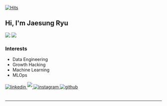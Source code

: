[![Hits](https://hits.seeyoufarm.com/api/count/incr/badge.svg?url=https%3A%2F%2Fgithub.com%2FHaebuk&count_bg=%23FF55DB&title_bg=%23555555&icon=&icon_color=%23A44A97&title=hits&edge_flat=false)](https://hits.seeyoufarm.com)

  

## Hi, I'm Jaesung Ryu  
<img src="https://img.shields.io/badge/Python-14354C?style=for-the-badge&logo=python&logoColor=white"> <img src="https://img.shields.io/badge/Go-00ADD8?style=for-the-badge&logo=go&logoColor=white">

<!--
 
-->


### Interests  
- Data Engineering
- Growth Hacking
- Machine Learning
- MLOps



<!-- ### 🌱 Study now  
- [Recommendation System](https://github.com/Haebuk/recommendation)
- [Algorithms for Coding Test](https://github.com/Haebuk/algorithms)
<!-- - [SQL](https://github.com/Haebuk/sql) -->
<!-- - (+ some undergraduate courses 😂) -->
  
<!-- ### 📝 [Resume](https://valley-homburg-f2d.notion.site/Kade-1c0762fa6d7043508420fc878a7db37e) -->
  

<a href="https://linkedin.com/in/jaesungryu/" target="_blank">
<img src=https://img.shields.io/badge/linkedin-%231E77B5.svg?&style=for-the-badge&logo=linkedin&logoColor=white alt=linkedin style="margin-bottom: 5px;" />
</a>
<a href="https://dacon.io/myprofile/420590/home" target="_blank">
<img src=https://img.shields.io/badge/-DACON%20-%23002648?style=for-the-badge&logo=dacon style="margin-bottom: 5px;" />
</a>

<a href="https://www.instagram.com/kade.data/" target="_blank">
<img src=https://img.shields.io/badge/instagram-E4405F.svg?&style=for-the-badge&logo=instagram&logoColor=white alt=instagram style="margin-bottom: 5px;" />
</a>
<!--
<a href="https://www.kaggle.com/haebuk" target="_blank">
<img src=https://img.shields.io/badge/kaggle-%2344BAE8.svg?&style=for-the-badge&logo=kaggle&logoColor=white alt=kaggle style="margin-bottom: 5px;" />
</a>
<a href="https://www.facebook.com/JSRYU9261" target="_blank">
<img src=https://img.shields.io/badge/facebook-%232E87FB.svg?&style=for-the-badge&logo=facebook&logoColor=white alt=facebook style="margin-bottom: 5px;" />
</a>
-->  
<a href="https://Haebuk.github.io" target="_blank">
<img src=https://img.shields.io/badge/github-%2324292e.svg?&style=for-the-badge&logo=github&logoColor=white alt=github style="margin-bottom: 5px;" />
</a>  

<!--
-->  

<br/>  


<br />

----
